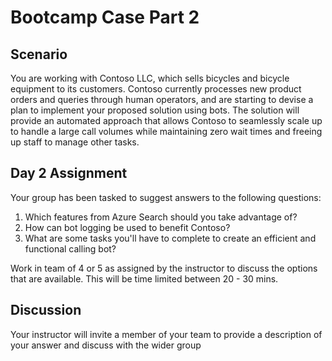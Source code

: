 # Bootcamp Case Part 2

## Scenario

You are working with Contoso LLC, which sells bicycles and bicycle equipment to
its customers. Contoso currently processes new product orders and queries
through human operators, and are starting to devise a plan to implement your
proposed solution using bots. The solution will provide an automated approach
that allows Contoso to seamlessly scale up to handle a large call volumes while
maintaining zero wait times and freeing up staff to manage other tasks.

## Day 2 Assignment

Your group has been tasked to suggest answers to the following questions:

1. Which features from Azure Search should you take advantage of?
2. How can bot logging be used to benefit Contoso?
3. What are some tasks you'll have to complete to create an efficient and functional calling bot?

Work in team of 4 or 5 as assigned by the instructor to discuss the options that
are available. This will be time limited between 20 - 30 mins.

## Discussion

Your instructor will invite a member of your team to provide a description of
your answer and discuss with the wider group

 
-
